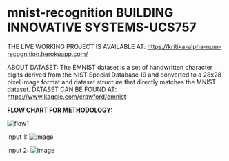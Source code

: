 # mnist-recognition BUILDING INNOVATIVE SYSTEMS-UCS757
THE LIVE WORKING PROJECT IS AVAILABLE AT: https://kritika-alpha-num-recognition.herokuapp.com/


ABOUT DATASET:
The EMNIST dataset is a set of handwritten character digits derived from the NIST Special Database 19 and converted to a 28x28 pixel image format and dataset structure that directly matches the MNIST dataset.
DATASET CAN BE FOUND AT: https://www.kaggle.com/crawford/emnist 

<b>FLOW CHART FOR METHODOLOGY:</b><br>

![flow1](https://user-images.githubusercontent.com/43928250/133068951-024c6bd0-6dd3-47db-a2b9-be5bfee568d4.png)



input 1:
![image](https://user-images.githubusercontent.com/43928250/133066384-93ed5b6d-1318-46c7-a7c8-1fd49bcb0d5b.png)

input 2:
![image](https://user-images.githubusercontent.com/43928250/133066568-078f469f-0c9d-429c-b819-db9e5998a0c9.png)


